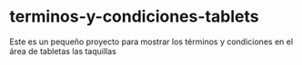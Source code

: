 # terminos-y-condiciones-tablets
Este es un pequeño proyecto para mostrar los términos y condiciones en el área de tabletas las taquillas
